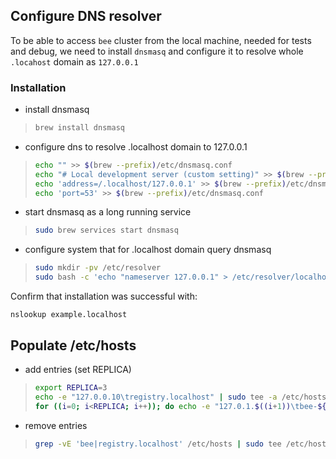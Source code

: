 ## Configure DNS resolver

To be able to access `bee` cluster from the local machine, needed for tests and debug, we need to install `dnsmasq` and configure it to resolve whole `.locahost` domain as `127.0.0.1`

### Installation

* install dnsmasq
>```bash
>brew install dnsmasq
>```

* configure dns to resolve .localhost domain to 127.0.0.1
>```bash
>echo "" >> $(brew --prefix)/etc/dnsmasq.conf
>echo "# Local development server (custom setting)" >> $(brew --prefix)/etc/dnsmasq.conf
>echo 'address=/.localhost/127.0.0.1' >> $(brew --prefix)/etc/dnsmasq.conf
>echo 'port=53' >> $(brew --prefix)/etc/dnsmasq.conf
>```

* start dnsmasq as a long running service
>```bash
>sudo brew services start dnsmasq
>```

* configure system that for .localhost domain query dnsmasq
>```bash
>sudo mkdir -pv /etc/resolver
>sudo bash -c 'echo "nameserver 127.0.0.1" > /etc/resolver/localhost'
>```

Confirm that installation was successful with:

`nslookup example.localhost`

## <a id="hosts"></a>Populate /etc/hosts

* add entries (set REPLICA)
>```bash
>export REPLICA=3
>echo -e "127.0.0.10\tregistry.localhost" | sudo tee -a /etc/hosts
>for ((i=0; i<REPLICA; i++)); do echo -e "127.0.1.$((i+1))\tbee-${i}.localhost bee-${i}-debug.localhost"; done | sudo tee -a /etc/hosts
>```
* remove entries
>```bash
>grep -vE 'bee|registry.localhost' /etc/hosts | sudo tee /etc/hosts
>```